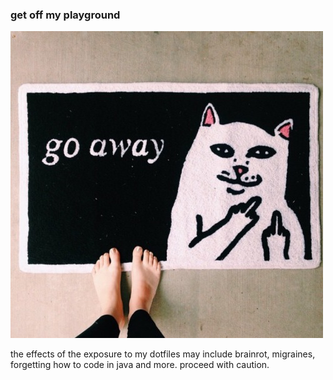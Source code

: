 ### get off my playground

<p><img src="other/goaway.jpg"/></p>

the effects of the exposure to my dotfiles may include brainrot, migraines, forgetting how to code in java and more. proceed with caution.
